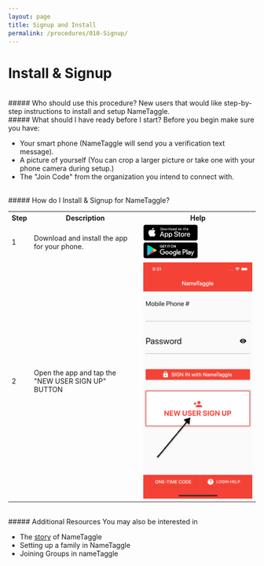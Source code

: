 ```yaml
---
layout: page
title: Signup and Install
permalink: /procedures/010-Signup/
---
```


<h1 class="perm-marker">Install & Signup</h1>

<br>
##### Who should use this procedure?
New users that would like step-by-step instructions to install and setup NameTaggle.

<br>
##### What should I have ready before I start?
Before you begin make sure you have:
<ul class="release-bullets">
<li> Your smart phone (NameTaggle will send you a verification text message).</li>
<li> A picture of yourself (You can crop a larger picture or take one with your phone camera during setup.)</li>
<li>The "Join Code" from the organization you intend to connect with.</li>
</ul>

<br>
##### How do I Install & Signup for NameTaggle?
<table class="procedure-table">
  <tr>
    <th>Step</th>
    <th>Description</th>
    <th>Help</th>
  </tr>
  <tr>
    <td class="step-num">1</td>
    <td class="description">Download and install the app for your phone. </td>
    <td class="help">
      <a href="https://apps.apple.com/us/app/nametaggle/id1479297455"><img height="50%" width="50%" src ="/assets/download-app-store.png"></a>
      <br>
      <a href="https://play.google.com/store/apps/details?id=com.nametaggle.nametaggle&hl=en_US"><img  height="50%" width="50%" src ="/assets/download-google-play.png"></a>
    </td>
  </tr>
  <tr>
    <td class="step-num">2</td>
    <td class="description">Open the app and tap the "NEW USER SIGN UP" BUTTON</td>
    <td class="help"><img src="assets/index-52b6ff02.png"></td>
  </tr>
</table>

<br>
##### Additional Resources
You may also be interested in
<ul class="release-bullets">
<li>The <a class="" href="/about/">story</a> of NameTaggle</li>
<li>Setting up a family in NameTaggle</li>
<li>Joining Groups in nameTaggle</li>
</ul>
